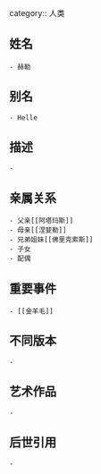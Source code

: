 category:: 人类
## 姓名
	- 赫勒
## 别名
	- Helle
## 描述
	-
## 亲属关系
	- 父亲[[阿塔玛斯]]
	- 母亲[[涅婓勒]]
	- 兄弟姐妹[[佛里克索斯]]
	- 子女
	- 配偶
## 重要事件
	- [[金羊毛]]
## 不同版本
	-
## 艺术作品
	-
## 后世引用
	-
